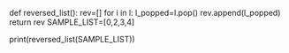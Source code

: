 def reversed_list():
    rev=[]
    for i in l:
       l_popped=l.pop()
       rev.append(l_popped)
    return rev 
SAMPLE_LIST=[0,2,3,4]

print(reversed_list(SAMPLE_LIST))
